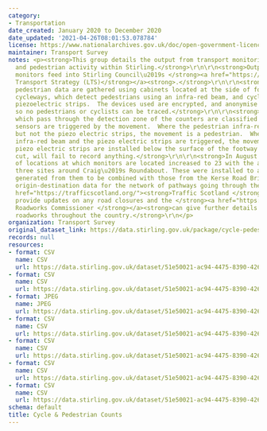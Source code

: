 ```yaml
---
category:
- Transportation
date_created: January 2020 to December 2020
date_updated: '2021-04-26T08:01:53.078784'
license: https://www.nationalarchives.gov.uk/doc/open-government-licence/version/3/
maintainer: Transport Survey
notes: <p><strong>This group details the output from transport monitoring of cyclist
  and pedestrian activity within Stirling.</strong>\r\n\r\n<strong>Outputs from the
  monitors feed into Stirling Council\u2019s </strong><a href="https://www.stirling.gov.uk/roads-transport-streets/environment-friendly-transport/local-transport-strategy-documents/"><strong>Local
  Transport Strategy (LTS)</strong></a><strong>.</strong>\r\n\r\n<strong>Cycle and
  pedestrian data are gathered using cabinets located at the side of footways and
  cycleways, which detect pedestrians using an infra-red beam, and cyclists using
  piezoelectric strips.  The devices used are encrypted, and anonymise any data collected,
  so no pedestrians or cyclists can be traced.</strong>\r\n\r\n<strong>The movements
  which pass through the detection zone of the counters are classified based on which
  sensors are triggered by the movement.  Where the pedestrian infra-red beam is triggered
  but not the piezo electric strips, the movement is a pedestrian.  Where both the
  infra-red beam and the piezo electric strips are triggered, the movement is a cyclist.  The
  piezo electric strips are installed below the surface of the footway and so when
  cut, will fail to record anything.</strong>\r\n\r\n<strong>In August 2019, the number
  of locations at which monitors are located increased to 23 with the addition of
  three sites around Craig\u2019s Roundabout. These were installed to allow the figures
  generated from them to be combined with those from the Kerse Road Bridge to provide
  origin-destination data for the network of pathways going through the roundabout.</strong>\r\n\r\n<a
  href="https://trafficscotland.org/"><strong>Traffic Scotland </strong></a> <strong>can
  provide updates on any road closures and the </strong><a href="https://www.roadworksscotland.org/"><strong>Scottish
  Roadworks Commissioner </strong></a><strong>can give further details on any planned
  roadworks throughout the country.</strong>\r\n</p>
organization: Transport Survey
original_dataset_link: https://data.stirling.gov.uk/package/cycle-pedestrian-counts
records: null
resources:
- format: CSV
  name: CSV
  url: https://data.stirling.gov.uk/dataset/51e50021-ac94-4475-8390-4261bc540665/resource/c3ed863f-4e5e-4ba2-b062-204d843737c0/download/20210803-cycle-pedestrian-counts-jan-2020-to-dec-2020-.csv
- format: CSV
  name: CSV
  url: https://data.stirling.gov.uk/dataset/51e50021-ac94-4475-8390-4261bc540665/resource/0ab8ea65-2634-405c-8a40-a092973e7429/download/20220211-cycle-pedestrian-counts-jan-2021-to-dec-2021.csv
- format: JPEG
  name: JPEG
  url: https://data.stirling.gov.uk/dataset/51e50021-ac94-4475-8390-4261bc540665/resource/b2839a83-e188-4c5e-8983-3be63039cd85/download/20210526-craigs-roundabout-map.jpg
- format: CSV
  name: CSV
  url: https://data.stirling.gov.uk/dataset/51e50021-ac94-4475-8390-4261bc540665/resource/a1a50572-c035-41f4-8d86-f9f0c0ce1d13/download/20220211-monitoring-locations-summary-counts-for-2020.csv
- format: CSV
  name: CSV
  url: https://data.stirling.gov.uk/dataset/51e50021-ac94-4475-8390-4261bc540665/resource/35c5bdd9-1dcd-4294-aa5b-c38026537b38/download/20220211-monitoring-locations-summary-counts-for-2021.csv
- format: CSV
  name: CSV
  url: https://data.stirling.gov.uk/dataset/51e50021-ac94-4475-8390-4261bc540665/resource/f5afb989-91c4-42e3-9d0d-9ace2874ae8a/download/20220825-monitoring-locations-summary-counts-for-2022.csv
- format: CSV
  name: CSV
  url: https://data.stirling.gov.uk/dataset/51e50021-ac94-4475-8390-4261bc540665/resource/0ba6a880-f5d5-4a5c-8a36-aef1d7e2376b/download/20220825-cycle-pedestrian-counts-jan-2022-to-dec-2022.csv
schema: default
title: Cycle & Pedestrian Counts
---
```

